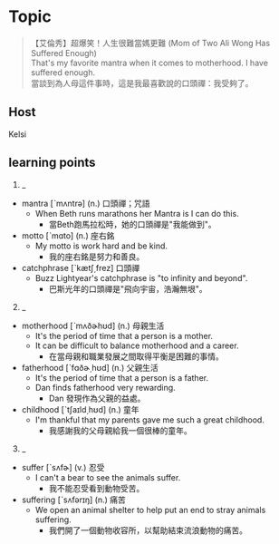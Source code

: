 # Topic

>【艾倫秀】超爆笑！人生很難當媽更難 (Mom of Two Ali Wong Has Suffered Enough)<br>
> That's my favorite mantra when it comes to motherhood. I have suffered enough.<br>
> 當談到為人母這件事時，這是我最喜歡說的口頭禪：我受夠了。<br>

## Host
Kelsi

## learning points
1. _
  * mantra  [ˋmʌntrə]  (n.)  口頭禪；咒語
    - When Beth runs marathons her Mantra is I can do this.
      + 當Beth跑馬拉松時，她的口頭禪是"我能做到"。
  * motto  [ˋmɑto]  (n.)  座右銘
    - My motto is work hard and be kind.
      + 我的座右銘是努力和善良。
  * catchphrase  [ˋkætʃ͵frez]  口頭禪
    - Buzz Lightyear's catchphrase is "to infinity and beyond".
      + 巴斯光年的口頭禪是"飛向宇宙，浩瀚無垠"。

2. _
  * motherhood  [ˋmʌðɚhʊd]  (n.)  母親生活
    - It's the period of time that a person is a mother.
    - It can be difficult to balance motherhood and a career.
      + 在當母親和職業發展之間取得平衡是困難的事情。
  * fatherhood  [ˋfɑðɚ͵hʊd]  (n.)  父親生活
    - It's the period of time that a person is a father.
    - Dan finds fatherhood very rewarding.
      + Dan 發現作為父親的益處。
  * childhood  [ˋtʃaɪld͵hʊd]  (n.)  童年
    - I'm thankful that my parents gave me such a great childhood.
      + 我感謝我的父母親給我一個很棒的童年。

3. _
  * suffer  [ˋsʌfɚ]  (v.)  忍受
    - I can't a bear to see the animals suffer.
      + 我不能忍受看到動物受苦。
  * suffering  [ˋsʌfərɪŋ]  (n.)  痛苦
    - We open an animal shelter to help put an end to stray animals suffering.
      + 我們開了一個動物收容所，以幫助結束流浪動物的痛苦。





